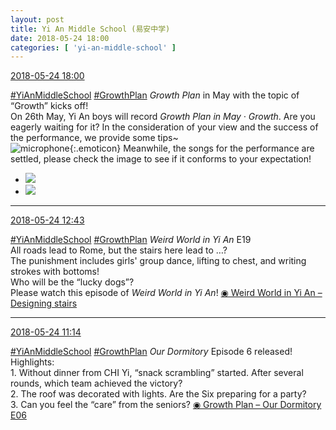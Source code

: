 ```yaml
---
layout: post
title: Yi An Middle School (易安中学)
date: 2018-05-24 18:00
categories: [ 'yi-an-middle-school' ]
---
```


<div class="weibo-info">
  <a href="https://weibo.com/6074218720/Gi9rIeoH6">2018-05-24 18:00</a>
</div>

[#YiAnMiddleSchool](https://weibo.com/p/100808e5c67e0668537d4caddefd946dcff208/super_index) [#GrowthPlan](https://weibo.com/p/100808fe7264e4339c41df171df3260846e152) *Growth Plan* in May with the topic of “Growth” kicks off!  
On 26th May, Yi An boys will record *Growth Plan in May · Growth*. Are you eagerly waiting for it? In the consideration of your view and the success of the performance, we provide some tips~  
![microphone](https://img.t.sinajs.cn/t4/appstyle/expression/ext/normal/48/2018new_huatong_org.png){:.emoticon} Meanwhile, the songs for the performance are settled, please check the image to see if it conforms to your expectation!

<!-- more -->

<ul class="weibo-pic-list-1">
  <li class="weibo-pic">
    <a href="https://wx2.sinaimg.cn/mw690/006D4NLGgy1frmlncw250j30rs2ti7wi.jpg"><img src="https://wx2.sinaimg.cn/thumb150/006D4NLGgy1frmlncw250j30rs2ti7wi.jpg"/></a>
  </li>
  <li class="weibo-pic">
    <a href="https://wx1.sinaimg.cn/mw690/006D4NLGgy1frmlnf407kj30ku112qe2.jpg"><img src="https://wx1.sinaimg.cn/thumb150/006D4NLGgy1frmlnf407kj30ku112qe2.jpg"/></a>
  </li>
</ul>

---

<div class="weibo-info">
  <a href="https://weibo.com/6074218720/Gi7nczdaH">2018-05-24 12:43</a>
</div>

[#YiAnMiddleSchool](https://weibo.com/p/100808e5c67e0668537d4caddefd946dcff208/super_index) [#GrowthPlan](https://weibo.com/p/100808fe7264e4339c41df171df3260846e152) *Weird World in Yi An* E19  
All roads lead to Rome, but the stairs here lead to …?  
The punishment includes girls' group dance, lifting to chest, and writing strokes with bottoms!  
Who will be the “lucky dogs”?  
Please watch this episode of *Weird World in Yi An*! [◉ Weird World in Yi An – Designing stairs](https://www.mgtv.com/b/323708/4399732.html)

---

<div class="weibo-info">
  <a href="https://weibo.com/6074218720/Gi6NaleLZ">2018-05-24 11:14</a>
</div>

[#YiAnMiddleSchool](https://weibo.com/p/100808e5c67e0668537d4caddefd946dcff208/super_index) [#GrowthPlan](https://weibo.com/p/100808fe7264e4339c41df171df3260846e152) *Our Dormitory* Episode 6 released!  
Highlights:  
1\. Without dinner from CHI Yi, “snack scrambling” started. After several rounds, which team achieved the victory?  
2\. The roof was decorated with lights. Are the Six preparing for a party?  
3\. Can you feel the “care” from the seniors? [◉ Growth Plan – Our Dormitory E06](https://www.mgtv.com/b/323645/4403081.html)
